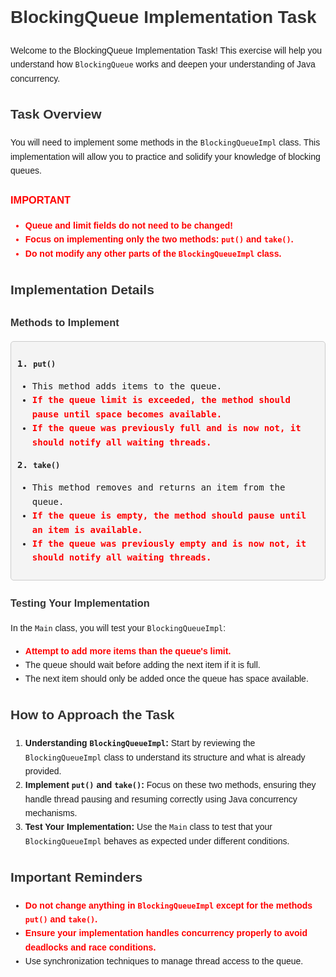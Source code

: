 <!DOCTYPE html>
<html lang="en">
<head>
    <meta charset="UTF-8">
    <meta name="viewport" content="width=device-width, initial-scale=1.0">
    <title>BlockingQueue Implementation Task</title>
    <style>
        body {
            font-family: Arial, sans-serif;
            line-height: 1.6;
        }
        .important {
            font-weight: bold;
            color: red;
        }
        .code-block {
            background-color: #f4f4f4;
            padding: 10px;
            border: 1px solid #ccc;
            border-radius: 5px;
            font-family: monospace;
        }
        h1, h2, h3 {
            color: #333;
        }
        ul {
            margin-top: 0;
        }
    </style>
</head>
<body>
    <h1>BlockingQueue Implementation Task</h1>
    <p>Welcome to the BlockingQueue Implementation Task! This exercise will help you understand how <code>BlockingQueue</code> works and deepen your understanding of Java concurrency.</p>

  <h2>Task Overview</h2>
    <p>You will need to implement some methods in the <code>BlockingQueueImpl</code> class. This implementation will allow you to practice and solidify your knowledge of blocking queues.</p>

  <h3 class="important">IMPORTANT</h3>
    <ul class="important">
        <li><strong>Queue and limit fields do not need to be changed!</strong></li>
        <li>Focus on implementing only the two methods: <code>put()</code> and <code>take()</code>.</li>
        <li>Do not modify any other parts of the <code>BlockingQueueImpl</code> class.</li>
    </ul>

  <h2>Implementation Details</h2>

  <h3>Methods to Implement</h3>
    <div class="code-block">
        <p><strong>1. <code>put()</code></strong></p>
        <ul>
            <li>This method adds items to the queue.</li>
            <li><span class="important">If the queue limit is exceeded, the method should pause until space becomes available.</span></li>
            <li><span class="important">If the queue was previously full and is now not, it should notify all waiting threads.</span></li>
        </ul>

  <p><strong>2. <code>take()</code></strong></p>
        <ul>
            <li>This method removes and returns an item from the queue.</li>
            <li><span class="important">If the queue is empty, the method should pause until an item is available.</span></li>
            <li><span class="important">If the queue was previously empty and is now not, it should notify all waiting threads.</span></li>
        </ul>
    </div>

  <h3>Testing Your Implementation</h3>
    <p>In the <code>Main</code> class, you will test your <code>BlockingQueueImpl</code>:</p>
    <ul>
        <li><span class="important">Attempt to add more items than the queue's limit.</span></li>
        <li>The queue should wait before adding the next item if it is full.</li>
        <li>The next item should only be added once the queue has space available.</li>
    </ul>

  <h2>How to Approach the Task</h2>
    <ol>
        <li><strong>Understanding <code>BlockingQueueImpl</code>:</strong> Start by reviewing the <code>BlockingQueueImpl</code> class to understand its structure and what is already provided.</li>
        <li><strong>Implement <code>put()</code> and <code>take()</code>:</strong> Focus on these two methods, ensuring they handle thread pausing and resuming correctly using Java concurrency mechanisms.</li>
        <li><strong>Test Your Implementation:</strong> Use the <code>Main</code> class to test that your <code>BlockingQueueImpl</code> behaves as expected under different conditions.</li>
    </ol>

  <h2>Important Reminders</h2>
    <ul>
        <li><span class="important">Do not change anything in <code>BlockingQueueImpl</code> except for the methods <code>put()</code> and <code>take()</code>.</span></li>
        <li><span class="important">Ensure your implementation handles concurrency properly to avoid deadlocks and race conditions.</span></li>
        <li>Use synchronization techniques to manage thread access to the queue.</li>
    </ul>
</body>
</html>
